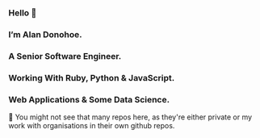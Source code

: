 ### Hello  👋 
### I’m Alan Donohoe.
### A Senior Software Engineer.
### Working With Ruby, Python & JavaScript.
### Web Applications & Some Data Science.

👀 You might not see that many repos here, as they're either private or my work with organisations in their own github repos.

<!--
**AlanDonohoe/alandonohoe** is a ✨ _special_ ✨ repository because its `README.md` (this file) appears on your GitHub profile.

Here are some ideas to get you started:

- 🔭 I’m currently working on ...
- 🌱 I’m currently learning ...
- 👯 I’m looking to collaborate on ...
- 🤔 I’m looking for help with ...
- 💬 Ask me about ...
- 📫 How to reach me: ...
- 😄 Pronouns: ...
- ⚡ Fun fact: ...
-->
